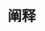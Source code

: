 # 阐释<!--用于记录设计思路，解释难以理解的部分等-->

## <!--类型：对解释说明进行分类-->

### <!--标题：要解释说明的内容摘要-->

#### <!--日期：格式参见ISO8601:2004 -->

<!--这里写解释说明-->
